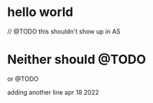 # hello world

// @TODO this shouldn't show up in AS

# Neither should @TODO

or @TODO

adding another line apr 18 2022
